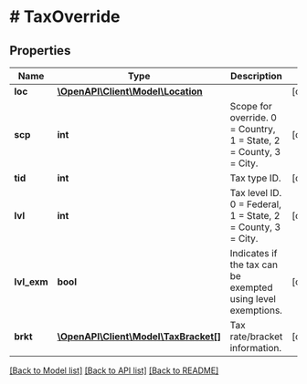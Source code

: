 # # TaxOverride

## Properties

Name | Type | Description | Notes
------------ | ------------- | ------------- | -------------
**loc** | [**\OpenAPI\Client\Model\Location**](Location.md) |  | [optional] 
**scp** | **int** | Scope for override. 0 &#x3D; Country, 1 &#x3D; State, 2 &#x3D; County, 3 &#x3D; City. | [optional] 
**tid** | **int** | Tax type ID. | [optional] 
**lvl** | **int** | Tax level ID. 0 &#x3D; Federal, 1 &#x3D; State, 2 &#x3D; County, 3 &#x3D; City. | [optional] 
**lvl_exm** | **bool** | Indicates if the tax can be exempted using level exemptions. | [optional] 
**brkt** | [**\OpenAPI\Client\Model\TaxBracket[]**](TaxBracket.md) | Tax rate/bracket information. | [optional] 

[[Back to Model list]](../../README.md#documentation-for-models) [[Back to API list]](../../README.md#documentation-for-api-endpoints) [[Back to README]](../../README.md)


